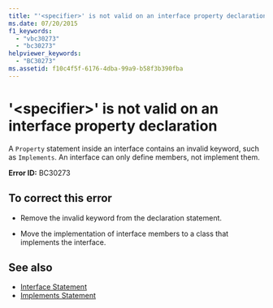 ```yaml
---
title: "'<specifier>' is not valid on an interface property declaration"
ms.date: 07/20/2015
f1_keywords: 
  - "vbc30273"
  - "bc30273"
helpviewer_keywords: 
  - "BC30273"
ms.assetid: f10c4f5f-6176-4dba-99a9-b58f3b390fba
---
```

# '\<specifier>' is not valid on an interface property declaration

A `Property` statement inside an interface contains an invalid keyword, such as `Implements`. An interface can only define members, not implement them.  
  
 **Error ID:** BC30273  
  
## To correct this error  
  
- Remove the invalid keyword from the declaration statement.  
  
- Move the implementation of interface members to a class that implements the interface.  
  
## See also

- [Interface Statement](../language-reference/statements/interface-statement.md)
- [Implements Statement](../language-reference/statements/implements-statement.md)

